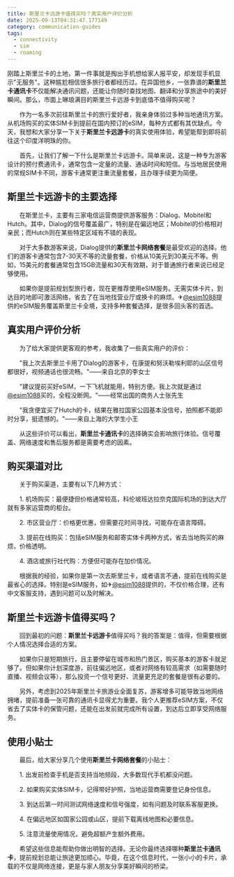 ```yaml
---
title: 斯里兰卡远游卡值得买吗？真实用户评价分析
date: 2025-09-13T04:31:47.177149
category: communication-guides
tags:
  - connectivity
  - sim
  - roaming
---
```


刚踏上斯里兰卡的土地，第一件事就是掏出手机想给家人报平安，却发现手机显示"无服务"。这种尴尬相信很多旅行者都经历过。在异国他乡，一张靠谱的**斯里兰卡通讯卡**不仅能解决通讯问题，还能让你随时查找地图、翻译和分享旅途中的美好瞬间。那么，市面上琳琅满目的斯里兰卡远游卡到底值不值得购买呢？

　　作为一名多次前往斯里兰卡的旅行爱好者，我亲身体验过多种当地通讯方案。从机场购买的实体SIM卡到提前在国内预订的eSIM，每种方式都有其优缺点。今天，我想和大家分享一下关于**斯里兰卡远游卡**的真实使用体验，希望能帮到即将前往这个印度洋明珠的你。

　　首先，让我们了解一下什么是斯里兰卡远游卡。简单来说，这是一种专为游客设计的预付费通讯卡，通常包含一定量的流量、通话时间和短信。与当地居民使用的常规SIM卡不同，游客卡通常更注重流量套餐，且办理手续更为简便。

## 斯里兰卡远游卡的主要选择

　　在斯里兰卡，主要有三家电信运营商提供游客服务：Dialog、Mobitel和Hutch。其中，Dialog的信号覆盖最广，特别是在偏远地区；Mobitel的价格相对亲民；而Hutch则在某些特定区域有不错的表现。

　　对于大多数游客来说，Dialog提供的**斯里兰卡网络套餐**是最受欢迎的选择。他们的游客卡通常包含7-30天不等的流量套餐，价格从10美元到30美元不等。例如，15美元的套餐通常包含15GB流量和30天有效期，对于普通旅行者来说已经足够使用。

　　如果你是提前规划型旅行者，现在更推荐使用eSIM服务。无需实体卡片，到达目的地即可激活网络，省去了在当地找营业厅或换卡的麻烦。✈[@esim1088](https://t.me/s/esim1088)提供的eSIM服务覆盖斯里兰卡全境，支持多种套餐选择，是很多回头客的首选。

## 真实用户评价分析

　　为了给大家提供更客观的参考，我收集了一些真实用户的评价：

　　"我上次去斯里兰卡用了Dialog的游客卡，在康提和努沃勒埃利耶的山区信号都很好，视频通话也很流畅。"——来自北京的李女士

　　"建议提前买好eSIM，一下飞机就能用，特别方便。我上次就是通过[@esim1088](https://t.me/s/esim1088)买的，全程没断网。"——经常出国的商务人士张先生

　　"我贪便宜买了Hutch的卡，结果在雅拉国家公园基本没信号，拍照都不能即时分享，挺遗憾的。"——来自上海的大学生小王

　　从这些评价可以看出，**斯里兰卡通讯卡**的选择确实会影响旅行体验。信号覆盖、网络速度和售后服务都是需要考虑的因素。

## 购买渠道对比

　　关于购买渠道，主要有以下几种方式：

　　1. 机场购买：最便捷但价格通常较高，科伦坡班达拉奈克国际机场的到达大厅就有多家运营商的柜台。

　　2. 市区营业厅：价格更优惠，但需要花时间寻找，可能存在语言障碍。

　　3. 提前在线购买：包括eSIM服务和邮寄实体卡两种方式，省去当地购买的麻烦，价格透明。

　　4. 酒店或旅行社代购：方便但可能存在加价情况。

　　根据我的经验，如果你是第一次去斯里兰卡，或者语言不通，提前在线购买是最省心的选择。特别是eSIM服务，如✈[@esim1088](https://t.me/s/esim1088)提供的，不仅价格合理，还有中文客服支持，遇到问题可以及时解决。

## 斯里兰卡远游卡值得买吗？

　　回到最初的问题：**斯里兰卡远游卡**值得买吗？我的答案是：值得，但需要根据个人情况选择合适的方案。

　　如果你只是短期旅行，且主要停留在城市和热门景区，购买基本的游客卡就足够了。但如果你计划深度游，前往偏远地区，或者对网络有较高需求（如需要随时直播、视频会议等），那么投资一个信号更好、流量更充足的套餐是很有必要的。

　　另外，考虑到2025年斯里兰卡旅游业全面复苏，游客增多可能导致当地网络拥堵，提前准备一张可靠的通讯卡显得尤为重要。我个人更推荐eSIM方案，不仅省去了实体卡的保管问题，还能在出发前就完成所有设置，到达后立即享受网络服务。

## 使用小贴士

　　最后，给大家分享几个使用**斯里兰卡网络套餐**的小贴士：

　　1. 出发前检查手机是否支持当地频段，大多数现代手机都没问题。

　　2. 如果购买实体SIM卡，记得带好护照，当地运营商需要登记身份信息。

　　3. 到达后第一时间测试网络速度和信号强度，如有问题及时联系客服更换。

　　4. 在偏远地区如国家公园或山区，提前下载离线地图和必要信息。

　　5. 注意流量使用情况，避免超额产生额外费用。

　　希望这些信息能帮助你做出明智的选择。无论你最终选择哪种**斯里兰卡通讯卡**，提前规划总能让旅途更加顺心。毕竟，在这个信息时代，一张小小的卡片，承载的不仅是网络连接，更是与家人朋友分享美好瞬间的桥梁。